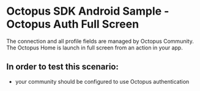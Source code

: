 # Octopus SDK Android Sample - Octopus Auth Full Screen

The connection and all profile fields are managed by Octopus Community.
The Octopus Home is launch in full screen from an action in your app.

## In order to test this scenario:

- your community should be configured to use Octopus authentication